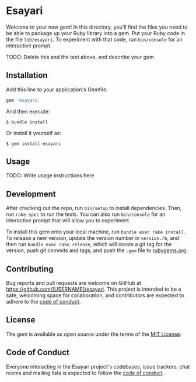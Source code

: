 # Esayari

Welcome to your new gem! In this directory, you'll find the files you need to be able to package up your Ruby library into a gem. Put your Ruby code in the file `lib/esayari`. To experiment with that code, run `bin/console` for an interactive prompt.

TODO: Delete this and the text above, and describe your gem

## Installation

Add this line to your application's Gemfile:

```ruby
gem 'esayari'
```

And then execute:

    $ bundle install

Or install it yourself as:

    $ gem install esayari

## Usage

TODO: Write usage instructions here

## Development

After checking out the repo, run `bin/setup` to install dependencies. Then, run `rake spec` to run the tests. You can also run `bin/console` for an interactive prompt that will allow you to experiment.

To install this gem onto your local machine, run `bundle exec rake install`. To release a new version, update the version number in `version.rb`, and then run `bundle exec rake release`, which will create a git tag for the version, push git commits and tags, and push the `.gem` file to [rubygems.org](https://rubygems.org).

## Contributing

Bug reports and pull requests are welcome on GitHub at https://github.com/[USERNAME]/esayari. This project is intended to be a safe, welcoming space for collaboration, and contributors are expected to adhere to the [code of conduct](https://github.com/[USERNAME]/esayari/blob/master/CODE_OF_CONDUCT.md).


## License

The gem is available as open source under the terms of the [MIT License](https://opensource.org/licenses/MIT).

## Code of Conduct

Everyone interacting in the Esayari project's codebases, issue trackers, chat rooms and mailing lists is expected to follow the [code of conduct](https://github.com/[USERNAME]/esayari/blob/master/CODE_OF_CONDUCT.md).
